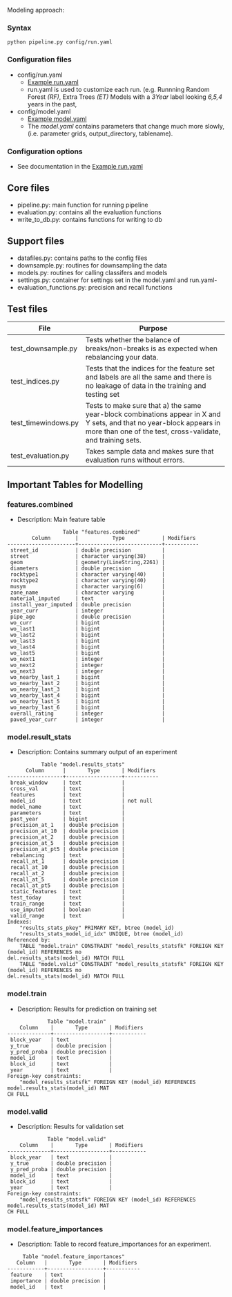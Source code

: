 Modeling approach:

### Syntax
```
python pipeline.py config/run.yaml
```

### Configuration files
- config/run.yaml
  - [Example run.yaml](https://github.com/dssg/syracuse/blob/master/model/config/run.yaml)
  - run.yaml is used to customize each run. (e.g. Runnning Random Forest *(RF)*,
    Extra Trees *(ET)* Models with a *3Year* label looking *6,5,4* years in the past,
- config/model.yaml
  - [Example model.yaml](https://github.com/dssg/syracuse/blob/master/model/config/model.yaml)
  - The *model.yaml* contains parameters that change much more slowly, (i.e. parameter grids,
    output_directory, tablename).


### Configuration options
- See documentation in the [Example run.yaml](https://github.com/dssg/syracuse/blob/master/model/config/run.yaml)


## Core files
- pipeline.py: main function for running pipeline
- evaluation.py: contains all the evaluation functions
- write_to_db.py: contains functions for writing to db

## Support files
- datafiles.py: contains paths to the config files
- downsample.py: routines for downsampling the data
- models.py: routines for calling classifers and models
- settings.py: container for settings set in the model.yaml and run.yaml-
- evaluation_functions.py: precision and recall functions

## Test files
| File        | Purpose           |
| ------------- |-------------|
| test_downsample.py | Tests whether the balance of breaks/non-breaks is as expected when rebalancing your data. |
| test_indices.py | Tests that the indices for the feature set and labels are all the same and there is no leakage of data in the training and testing set |
| test_timewindows.py | Tests to make sure that a) the same year-block combinations appear in X and Y sets, and that no year-block appears in more than one of the test, cross-validate, and training sets. |
| test_evaluation.py | Takes sample data and makes sure that evaluation runs without errors. |

## Important Tables for Modelling

### features.combined
- Description: Main feature table
```
                  Table "features.combined"
        Column        |           Type            | Modifiers
----------------------+---------------------------+-----------
 street_id            | double precision          |
 street               | character varying(38)     |
 geom                 | geometry(LineString,2261) |
 diameters            | double precision          |
 rocktype1            | character varying(40)     |
 rocktype2            | character varying(40)     |
 musym                | character varying(6)      |
 zone_name            | character varying         |
 material_imputed     | text                      |
 install_year_imputed | double precision          |
 year_curr            | integer                   |
 pipe_age             | double precision          |
 wo_curr              | bigint                    |
 wo_last1             | bigint                    |
 wo_last2             | bigint                    |
 wo_last3             | bigint                    |
 wo_last4             | bigint                    |
 wo_last5             | bigint                    |
 wo_next1             | integer                   |
 wo_next2             | integer                   |
 wo_next3             | integer                   |
 wo_nearby_last_1     | bigint                    |
 wo_nearby_last_2     | bigint                    |
 wo_nearby_last_3     | bigint                    |
 wo_nearby_last_4     | bigint                    |
 wo_nearby_last_5     | bigint                    |
 wo_nearby_last_6     | bigint                    |
 overall_rating       | integer                   |
 paved_year_curr      | integer                   |

```


### model.result_stats
- Description: Contains summary output of an experiment
```
           Table "model.results_stats"
      Column      |       Type       | Modifiers
------------------+------------------+-----------
 break_window     | text             |
 cross_val        | text             |
 features         | text             |
 model_id         | text             | not null
 model_name       | text             |
 parameters       | text             |
 past_year        | bigint           |
 precision_at_1   | double precision |
 precision_at_10  | double precision |
 precision_at_2   | double precision |
 precision_at_5   | double precision |
 precision_at_pt5 | double precision |
 rebalancing      | text             |
 recall_at_1      | double precision |
 recall_at_10     | double precision |
 recall_at_2      | double precision |
 recall_at_5      | double precision |
 recall_at_pt5    | double precision |
 static_features  | text             |
 test_today       | text             |
 train_range      | text             |
 use_imputed      | boolean          |
 valid_range      | text             |
Indexes:
    "results_stats_pkey" PRIMARY KEY, btree (model_id)
    "results_stats_model_id_idx" UNIQUE, btree (model_id)
Referenced by:
    TABLE "model.train" CONSTRAINT "model_results_statsfk" FOREIGN KEY (model_id) REFERENCES mo
del.results_stats(model_id) MATCH FULL
    TABLE "model.valid" CONSTRAINT "model_results_statsfk" FOREIGN KEY (model_id) REFERENCES mo
del.results_stats(model_id) MATCH FULL

```

### model.train
- Description: Results for prediction on training set
```
             Table "model.train"
    Column    |       Type       | Modifiers
--------------+------------------+-----------
 block_year   | text             |
 y_true       | double precision |
 y_pred_proba | double precision |
 model_id     | text             |
 block_id     | text             |
 year         | text             |
Foreign-key constraints:
    "model_results_statsfk" FOREIGN KEY (model_id) REFERENCES model.results_stats(model_id) MAT
CH FULL

```

### model.valid
- Description: Results for validation set
```
             Table "model.valid"
    Column    |       Type       | Modifiers
--------------+------------------+-----------
 block_year   | text             |
 y_true       | double precision |
 y_pred_proba | double precision |
 model_id     | text             |
 block_id     | text             |
 year         | text             |
Foreign-key constraints:
    "model_results_statsfk" FOREIGN KEY (model_id) REFERENCES model.results_stats(model_id) MAT
CH FULL

```

### model.feature_importances
- Description: Table to record feature_importances for
  an experiment.
```
     Table "model.feature_importances"
   Column   |       Type       | Modifiers
------------+------------------+-----------
 feature    | text             |
 importance | double precision |
 model_id   | text             |

```
